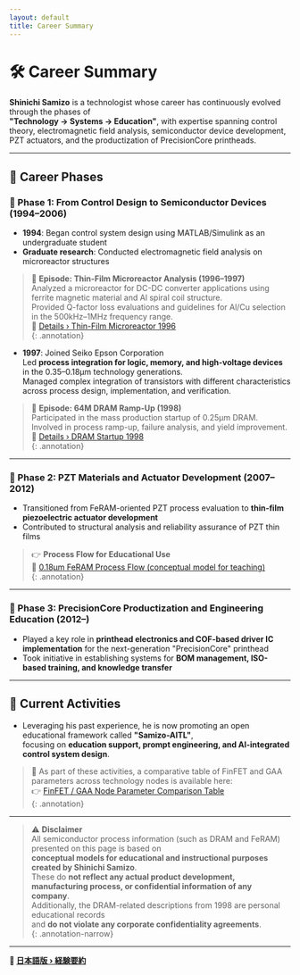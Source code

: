 ```yaml
---
layout: default
title: Career Summary
---
```


# 🛠️ Career Summary

**Shinichi Samizo** is a technologist whose career has continuously evolved through the phases of  
**"Technology → Systems → Education"**, with expertise spanning control theory, electromagnetic field analysis, semiconductor device development, PZT actuators, and the productization of PrecisionCore printheads.

---

## 📘 Career Phases

### 🔹 Phase 1: From Control Design to Semiconductor Devices (1994–2006)

- **1994**: Began control system design using MATLAB/Simulink as an undergraduate student  
- **Graduate research**: Conducted electromagnetic field analysis on microreactor structures

> 🧪 **Episode: Thin-Film Microreactor Analysis (1996–1997)**  
> Analyzed a microreactor for DC-DC converter applications using ferrite magnetic material and Al spiral coil structure.  
> Provided Q-factor loss evaluations and guidelines for Al/Cu selection in the 500kHz–1MHz frequency range.  
> 🔗 [Details › Thin-Film Microreactor 1996](https://samizo-aitl.github.io/Edusemi-Plus/archive/in1996/thinfilm_microreactor.html)  
{: .annotation}

- **1997**: Joined Seiko Epson Corporation  
  Led **process integration for logic, memory, and high-voltage devices** in the 0.35–0.18μm technology generations.  
  Managed complex integration of transistors with different characteristics across process design, implementation, and verification.

> 🧩 **Episode: 64M DRAM Ramp-Up (1998)**  
> Participated in the mass production startup of 0.25μm DRAM.  
> Involved in process ramp-up, failure analysis, and yield improvement.  
> 🔗 [Details › DRAM Startup 1998](https://samizo-aitl.github.io/Edusemi-Plus/archive/in1998/DRAM_Startup_64M_1998.html)  
{: .annotation}

---

### 🔹 Phase 2: PZT Materials and Actuator Development (2007–2012)

- Transitioned from FeRAM-oriented PZT process evaluation to **thin-film piezoelectric actuator development**  
- Contributed to structural analysis and reliability assurance of PZT thin films

> 👉 **Process Flow for Educational Use**  
> 📘 [0.18μm FeRAM Process Flow (conceptual model for teaching)](https://samizo-aitl.github.io/Edusemi-v4x/d_chapter1_memory_technologies/doc_FeRAM/0.18um_FeRAM_ProcessFlow)  
{: .annotation}

---

### 🔹 Phase 3: PrecisionCore Productization and Engineering Education (2012–)

- Played a key role in **printhead electronics and COF-based driver IC implementation** for the next-generation "PrecisionCore" printhead  
- Took initiative in establishing systems for **BOM management, ISO-based training, and knowledge transfer**

---

## 🎯 Current Activities

- Leveraging his past experience, he is now promoting an open educational framework called **"Samizo-AITL"**,  
  focusing on **education support, prompt engineering, and AI-integrated control system design**.

> 📌 As part of these activities, a comparative table of FinFET and GAA parameters across technology nodes is available here:  
> 👉 [FinFET / GAA Node Parameter Comparison Table](https://samizo-aitl.github.io/Edusemi-v4x/f_chapter1_finfet_gaa/appendixf1_05_node_params)  
{: .annotation}

---

> ⚠️ **Disclaimer**  
> All semiconductor process information (such as DRAM and FeRAM) presented on this page is based on  
> **conceptual models for educational and instructional purposes created by Shinichi Samizo**.  
> These do **not reflect any actual product development, manufacturing process, or confidential information of any company**.  
> Additionally, the DRAM-related descriptions from 1998 are personal educational records  
> and **do not violate any corporate confidentiality agreements**.  
{: .annotation-narrow}

---

**🔗 [日本語版 › 経験要約](./career-summary.md)**
